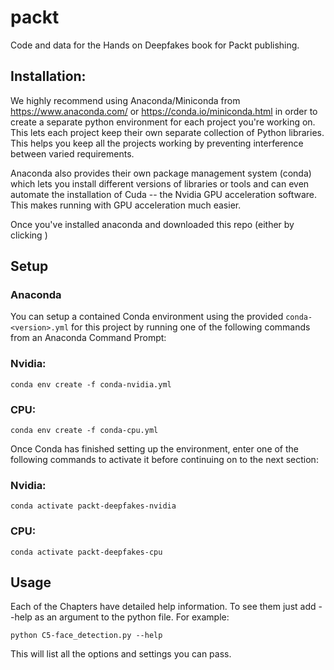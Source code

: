 # packt
Code and data for the Hands on Deepfakes book for Packt publishing.

## Installation:

We highly recommend using Anaconda/Miniconda from https://www.anaconda.com/ or https://conda.io/miniconda.html in order to create a separate python environment for each project you're working on.  This lets each project keep their own separate collection of Python libraries.  This helps you keep all the projects working by preventing interference between varied requirements.

Anaconda also provides their own package management system (conda) which lets you install different versions of libraries or tools and can even automate the installation of Cuda -- the Nvidia GPU acceleration software.  This makes running with GPU acceleration much easier.

Once you've installed anaconda and downloaded this repo (either by clicking )

## Setup 
### Anaconda

You can setup a contained Conda environment using the provided `conda-<version>.yml` for this project by running one of the following commands from an Anaconda Command Prompt:

### Nvidia:
```
conda env create -f conda-nvidia.yml
```

### CPU:
```
conda env create -f conda-cpu.yml
```

Once Conda has finished setting up the environment, enter one of the following commands to activate it before continuing on to the next section:

### Nvidia:
```
conda activate packt-deepfakes-nvidia
```

### CPU:
```
conda activate packt-deepfakes-cpu
```

## Usage

Each of the Chapters have detailed help information. To see them just add --help as an argument to the python file.  For example:

```
python C5-face_detection.py --help
```

This will list all the options and settings you can pass.
